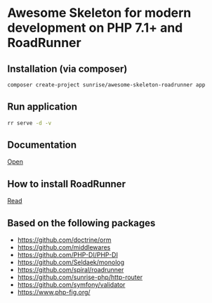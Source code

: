 # Awesome Skeleton for modern development on PHP 7.1+ and RoadRunner

## Installation (via composer)

```bash
composer create-project sunrise/awesome-skeleton-roadrunner app
```

## Run application

```bash
rr serve -d -v
```

## Documentation

[Open](https://github.com/sunrise-php/awesome-skeleton/wiki)

## How to install RoadRunner

[Read](https://github.com/sunrise-php/awesome-skeleton/wiki/How-to-install-RoadRunner)

## Based on the following packages

* https://github.com/doctrine/orm
* https://github.com/middlewares
* https://github.com/PHP-DI/PHP-DI
* https://github.com/Seldaek/monolog
* https://github.com/spiral/roadrunner
* https://github.com/sunrise-php/http-router
* https://github.com/symfony/validator
* https://www.php-fig.org/
